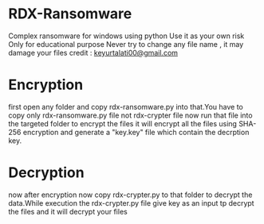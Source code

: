 # RDX-Ransomware
 Complex ransomware for windows using python
 Use it as your own risk
 Only for educational purpose
 Never try to change any file name , it may damage your files
 credit : keyurtalati00@gmail.com

# Encryption
  first open any folder and copy rdx-ransomware.py into that.You have to copy only rdx-ransomware.py file not rdx-crypter file
  now run that file into the targeted folder to encrypt the files
  it will encrypt all the files using SHA-256 encryption and generate a "key.key" file which contain the decrption key.

# Decryption
  now after encryption now copy rdx-crypter.py to that folder to decrypt the data.While execution the rdx-crypter.py file give key as an input tp decrypt the files and it will 
  decrypt your files
